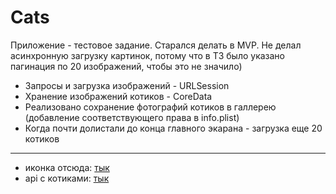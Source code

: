 # Cats

Приложение - тестовое задание. 
Старался делать в MVP. Не делал асинхронную загрузку картинок, потому что в ТЗ было указано пагинация по 20 изображений, чтобы это не значило)

- Запросы и загрузка изображений - URLSession
- Хранение изображений котиков - CoreData
- Реализовано сохранение фотографий котиков в галлерею (добавление соответствующего права в info.plist)
- Когда почти долистали до конца главного экарана - загрузка еще 20 котиков 


---
- иконка отсюда: [тык](https://www.clipartmax.com/middle/m2i8m2K9Z5G6K9N4_cat-food-kitten-computer-icons-clip-art-cat-food-kitten-computer-icons/)
- api с котиками: [тык](https://thecatapi.com)
